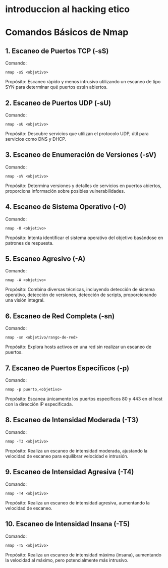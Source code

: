 # introduccion al hacking etico

# Comandos Básicos de Nmap

## 1. Escaneo de Puertos TCP (-sS)
   Comando: 
   ```
   nmap -sS <objetivo>
   ```
   Propósito: Escaneo rápido y menos intrusivo utilizando un escaneo de tipo SYN para determinar qué puertos están abiertos.

## 2. Escaneo de Puertos UDP (-sU)
   Comando: 
   ```
   nmap -sU <objetivo>
   ```
   Propósito: Descubre servicios que utilizan el protocolo UDP, útil para servicios como DNS y DHCP.

## 3. Escaneo de Enumeración de Versiones (-sV)
   Comando: 
   ```
   nmap -sV <objetivo>
   ```
   Propósito: Determina versiones y detalles de servicios en puertos abiertos, proporciona información sobre posibles vulnerabilidades.

## 4. Escaneo de Sistema Operativo (-O)
   Comando: 
   ```
   nmap -O <objetivo>
   ```
   Propósito: Intenta identificar el sistema operativo del objetivo basándose en patrones de respuesta.

## 5. Escaneo Agresivo (-A)
   Comando: 
   ```
   nmap -A <objetivo>
   ```
   Propósito: Combina diversas técnicas, incluyendo detección de sistema operativo, detección de versiones, detección de scripts, proporcionando una visión integral.

## 6. Escaneo de Red Completa (-sn)
   Comando: 
   ```
   nmap -sn <objetivo/rango-de-red>
   ```
   Propósito: Explora hosts activos en una red sin realizar un escaneo de puertos.

## 7. Escaneo de Puertos Específicos (-p)
   Comando: 
   ```
   nmap -p puerto,<objetivo>
   ```
   Propósito: Escanea únicamente los puertos específicos 80 y 443 en el host con la dirección IP especificada.

## 8. Escaneo de Intensidad Moderada (-T3)
   Comando: 
   ```
   nmap -T3 <objetivo>
   ```
   Propósito: Realiza un escaneo de intensidad moderada, ajustando la velocidad de escaneo para equilibrar velocidad e intrusión.

## 9. Escaneo de Intensidad Agresiva (-T4)
   Comando: 
   ```
   nmap -T4 <objetivo>
   ```
   Propósito: Realiza un escaneo de intensidad agresiva, aumentando la velocidad de escaneo.

## 10. Escaneo de Intensidad Insana (-T5)
   Comando: 
   ```
   nmap -T5 <objetivo>
   ```
   Propósito: Realiza un escaneo de intensidad máxima (insana), aumentando la velocidad al máximo, pero potencialmente más intrusivo.
